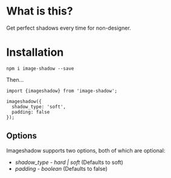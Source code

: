 # What is this?

Get perfect shadows every time for non-designer.

# Installation

`npm i image-shadow --save`

Then...

```
import {imageshadow} from 'image-shadow';

imageshadow({
  shadow_type: 'soft',
  padding: false
});
```

## Options

Imageshadow supports two options, both of which are optional:

- _shadow_type_ - _hard | soft_ (Defaults to soft)
- _padding_ - _boolean_ (Defaults to false)

